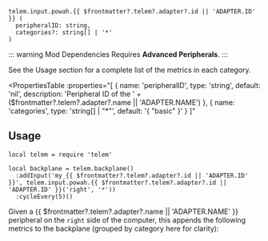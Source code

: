 ```lua-vue
telem.input.powah.{{ $frontmatter?.telem?.adapter?.id || 'ADAPTER.ID' }} (
  peripheralID: string,
  categories?: string[] | '*'
)
```

::: warning Mod Dependencies
Requires **Advanced Peripherals**.
:::

See the Usage section for a complete list of the metrics in each category.

<PropertiesTable
  :properties="[
    {
      name: 'peripheralID',
      type: 'string',
      default: 'nil',
      description: 'Peripheral ID of the ' + ($frontmatter?.telem?.adapter?.name || 'ADAPTER.NAME')
    },
    {
      name: 'categories',
      type: 'string[] | &quot;*&quot;',
      default: '{ &quot;basic&quot; }'
    }
  ]"
>
<template v-slot:categories>

List of metric categories to query. The value `"*"` can be used to include all categories, which are listed below.

```lua-vue
{{ $frontmatter?.telem?.adapter?.categories || 'ADAPTER.CATEGORIES' }}
```
</template>
</PropertiesTable>

## Usage

```lua-vue{4}
local telem = require 'telem'

local backplane = telem.backplane()
  :addInput('my_{{ $frontmatter?.telem?.adapter?.id || 'ADAPTER.ID' }}', telem.input.powah.{{ $frontmatter?.telem?.adapter?.id || 'ADAPTER.ID' }}('right', '*'))
  :cycleEvery(5)()
```

Given a {{ $frontmatter?.telem?.adapter?.name || 'ADAPTER.NAME' }} peripheral on the `right` side of the computer, this appends the following metrics to the backplane (grouped by category here for clarity):
